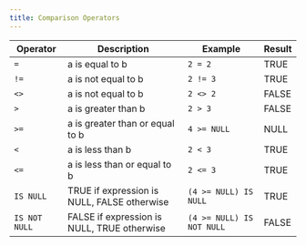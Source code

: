 ```yaml
---
title: Comparison Operators
---
```


| Operator      | Description                                 | Example                   | Result |
| ------------- | ------------------------------------------- | ------------------------- | ------ |
| `=`           | a is equal to b                             | `2 = 2`                   | TRUE   |
| `!=`          | a is not equal to b                         | `2 != 3`                  | TRUE   |
| `<>`         | a is not equal to b                         | `2 <> 2`                 | FALSE  |
| `>`           | a is greater than b                         | `2 > 3`                   | FALSE  |
| `>=`          | a is greater than or equal to b             | `4 >= NULL`               | NULL   |
| `<`           | a is less than b                            | `2 < 3`                   | TRUE   |
| `<=`          | a is less than or equal to b                | `2 <= 3`                  | TRUE   |
| `IS NULL`     | TRUE if expression is NULL, FALSE otherwise | `(4 >= NULL) IS NULL`     | TRUE   |
| `IS NOT NULL` | FALSE if expression is NULL, TRUE otherwise | `(4 >= NULL) IS NOT NULL` | FALSE  |
